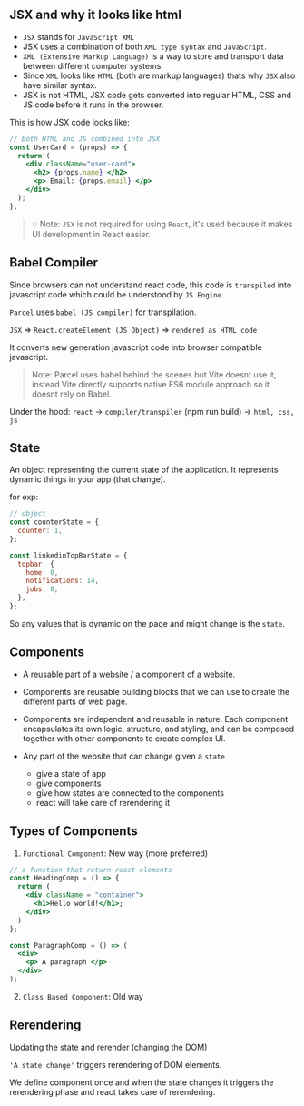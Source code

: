 ## JSX and why it looks like html

- `JSX` stands for `JavaScript XML`
- JSX uses a combination of both `XML type syntax` and `JavaScript`.
- `XML (Extensive Markup Language)` is a way to store and transport data between different computer systems.
- Since `XML` looks like `HTML` (both are markup languages) thats why `JSX` also have similar syntax.
- JSX is not HTML, JSX code gets converted into regular HTML, CSS and JS code before it runs in the browser.

This is how JSX code looks like:

```jsx
// Both HTML and JS combined into JSX
const UserCard = (props) => {
  return (
    <div className="user-card">
      <h2> {props.name} </h2>
      <p> Email: {props.email} </p>
    </div>
  );
};
```

> 💡 Note: `JSX` is not required for using `React`, it's used because it makes UI development in React easier.

## Babel Compiler

Since browsers can not understand react code, this code is `transpiled` into javascript code which could be understood by `JS Engine`.

`Parcel` uses `babel (JS compiler)` for transpilation.

`JSX` => `React.createElement (JS Object)` => `rendered as HTML code`

It converts new generation javascript code into browser compatible javascript.

> Note: Parcel uses babel behind the scenes but Vite doesnt use it, instead Vite directly supports native ES6 module approach so it doesnt rely on Babel.

Under the hood: `react` -> `compiler/transpiler` (npm run build) -> `html, css, js`

## State

An object representing the current state of the application. It represents dynamic things in your app (that change).

for exp:

```js
// object
const counterState = {
  counter: 1,
};

const linkedinTopBarState = {
  topbar: {
    home: 0,
    notifications: 14,
    jobs: 0,
  },
};
```

So any values that is dynamic on the page and might change is the `state`.

## Components

- A reusable part of a website / a component of a website.

- Components are reusable building blocks that we can use to create the different parts of web page.

- Components are independent and reusable in nature. Each component encapsulates its own logic, structure, and styling, and can be composed together with other components to create complex UI.

- Any part of the website that can change given a `state`
  - give a state of app
  - give components
  - give how states are connected to the components
  - react will take care of rerendering it

## Types of Components

1. `Functional Component`: New way (more preferred)

```jsx
// a function that return react elements
const HeadingComp = () => {
  return (
    <div className = "container">
      <h1>Hello world!</h1>;
    </div>
  )
};

const ParagraphComp = () => (
  <div>
    <p> A paragraph </p>
  </div>
);

```

2. `Class Based Component`: Old way

## Rerendering

Updating the state and rerender (changing the DOM)

`'A state change'` triggers rerendering of DOM elements.

We define component once and when the state changes it triggers the rerendering phase and react takes care of rerendering.
